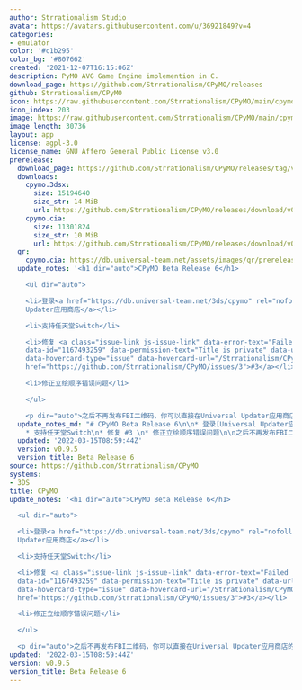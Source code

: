 ```yaml
---
author: Strrationalism Studio
avatar: https://avatars.githubusercontent.com/u/36921849?v=4
categories:
- emulator
color: '#c1b295'
color_bg: '#807662'
created: '2021-12-07T16:15:06Z'
description: PyMO AVG Game Engine implemention in C.
download_page: https://github.com/Strrationalism/CPyMO/releases
github: Strrationalism/CPyMO
icon: https://raw.githubusercontent.com/Strrationalism/CPyMO/main/cpymo-backends/3ds/icon.png
icon_index: 203
image: https://raw.githubusercontent.com/Strrationalism/CPyMO/main/cpymo-backends/3ds/banner.png
image_length: 30736
layout: app
license: agpl-3.0
license_name: GNU Affero General Public License v3.0
prerelease:
  download_page: https://github.com/Strrationalism/CPyMO/releases/tag/v0.9.5
  downloads:
    cpymo.3dsx:
      size: 15194640
      size_str: 14 MiB
      url: https://github.com/Strrationalism/CPyMO/releases/download/v0.9.5/cpymo.3dsx
    cpymo.cia:
      size: 11301824
      size_str: 10 MiB
      url: https://github.com/Strrationalism/CPyMO/releases/download/v0.9.5/cpymo.cia
  qr:
    cpymo.cia: https://db.universal-team.net/assets/images/qr/prerelease/cpymo-cia.png
  update_notes: '<h1 dir="auto">CPyMO Beta Release 6</h1>

    <ul dir="auto">

    <li>登录<a href="https://db.universal-team.net/3ds/cpymo" rel="nofollow">Universal
    Updater应用商店</a></li>

    <li>支持任天堂Switch</li>

    <li>修复 <a class="issue-link js-issue-link" data-error-text="Failed to load title"
    data-id="1167493259" data-permission-text="Title is private" data-url="https://github.com/Strrationalism/CPyMO/issues/3"
    data-hovercard-type="issue" data-hovercard-url="/Strrationalism/CPyMO/issues/3/hovercard"
    href="https://github.com/Strrationalism/CPyMO/issues/3">#3</a></li>

    <li>修正立绘顺序错误问题</li>

    </ul>

    <p dir="auto">之后不再发布FBI二维码，你可以直接在Universal Updater应用商店的链接中获取二维码。</p>'
  update_notes_md: "# CPyMO Beta Release 6\n\n* 登录[Universal Updater应用商店](https://db.universal-team.net/3ds/cpymo)\n\
    * 支持任天堂Switch\n* 修复 #3 \n* 修正立绘顺序错误问题\n\n之后不再发布FBI二维码，你可以直接在Universal Updater应用商店的链接中获取二维码。\n"
  updated: '2022-03-15T08:59:44Z'
  version: v0.9.5
  version_title: Beta Release 6
source: https://github.com/Strrationalism/CPyMO
systems:
- 3DS
title: CPyMO
update_notes: '<h1 dir="auto">CPyMO Beta Release 6</h1>

  <ul dir="auto">

  <li>登录<a href="https://db.universal-team.net/3ds/cpymo" rel="nofollow">Universal
  Updater应用商店</a></li>

  <li>支持任天堂Switch</li>

  <li>修复 <a class="issue-link js-issue-link" data-error-text="Failed to load title"
  data-id="1167493259" data-permission-text="Title is private" data-url="https://github.com/Strrationalism/CPyMO/issues/3"
  data-hovercard-type="issue" data-hovercard-url="/Strrationalism/CPyMO/issues/3/hovercard"
  href="https://github.com/Strrationalism/CPyMO/issues/3">#3</a></li>

  <li>修正立绘顺序错误问题</li>

  </ul>

  <p dir="auto">之后不再发布FBI二维码，你可以直接在Universal Updater应用商店的链接中获取二维码。</p>'
updated: '2022-03-15T08:59:44Z'
version: v0.9.5
version_title: Beta Release 6
---
```

